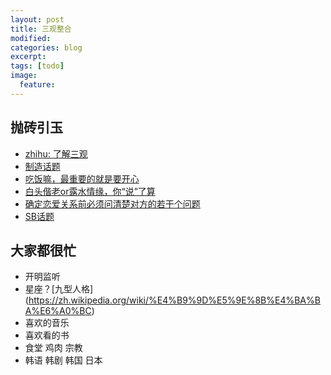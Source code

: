 ```yaml
---
layout: post
title: 三观整合
modified:
categories: blog
excerpt:
tags: [todo]
image:
  feature:
---
```


## 抛砖引玉
* [zhihu: 了解三观](https://www.zhihu.com/question/29091548)
* [制造话题](http://www.guokr.com/blog/765217/)
* [吃饭嘛，最重要的就是要开心](http://www.15yan.com/story/eyY8UEpOY6H/)
* [白头偕老or露水情缘，你“说”了算](http://www.guokr.com/article/62865/)
* [确定恋爱关系前必须问清楚对方的若干个问题](http://th.weibo.com/user/sudd/3557198900363650)
* [SB话题](http://paoxue.com/thread-62574-1-1.html)

## 大家都很忙 
* 开明监听
* 星座？[九型人格] (https://zh.wikipedia.org/wiki/%E4%B9%9D%E5%9E%8B%E4%BA%BA%E6%A0%BC)
* 喜欢的音乐
* 喜欢看的书
* 食堂 鸡肉 宗教
* 韩语 韩剧 韩国 日本
